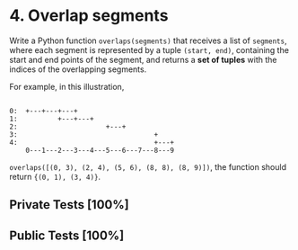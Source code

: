 # 4. Overlap segments

Write a Python function `overlaps(segments)` that receives a list of `segments`, where each segment is represented by a tuple `(start, end)`, containing the start and end points of the segment, and returns a **set of tuples** with the indices of the overlapping segments.


For example, in this illustration,



```

0:  +---+---+---+
1:          +---+---+
2:                      +---+
3:                                  +
4:                                  +---+
    0---1---2---3---4---5---6---7---8---9

```

`overlaps([(0, 3), (2, 4), (5, 6), (8, 8), (8, 9)])`, the function should return `{(0, 1), (3, 4)}`.



## Private Tests [100%]

## Public Tests [100%]
